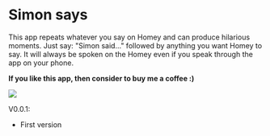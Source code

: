 # Simon says

This app repeats whatever you say on Homey and can produce hilarious moments. Just say: "Simon said..." followed by anything you want Homey to say.
It will always be spoken on the Homey even if you speak through the app on your phone.

**If you like this app, then consider to buy me a coffee :)**

[![](https://www.paypalobjects.com/en_US/i/btn/btn_donateCC_LG.gif)](https://www.paypal.com/cgi-bin/webscr?cmd=_s-xclick&hosted_button_id=HNHAXHCUGLLTA)


V0.0.1:

* First version